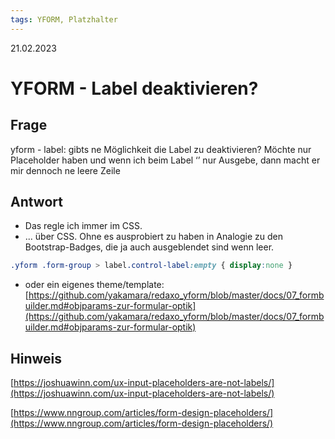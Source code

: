 ```yaml
---
tags: YFORM, Platzhalter
---
```


21.02.2023

# YFORM - Label deaktivieren?


## Frage

yform - label: gibts ne Möglichkeit die Label zu deaktivieren? Möchte nur Placeholder haben und wenn ich beim Label ‘’ nur Ausgebe, dann macht er mir dennoch ne leere Zeile

## Antwort

- Das regle ich immer im CSS.
- ... über CSS. Ohne es ausprobiert zu haben in Analogie zu den Bootstrap-Badges, die ja auch ausgeblendet sind wenn leer.  
``` css
.yform .form-group > label.control-label:empty { display:none }
```
- oder ein eigenes theme/template: [https://github.com/yakamara/redaxo_yform/blob/master/docs/07_formbuilder.md#objparams-zur-formular-optik](https://github.com/yakamara/redaxo_yform/blob/master/docs/07_formbuilder.md#objparams-zur-formular-optik)

## Hinweis

[https://joshuawinn.com/ux-input-placeholders-are-not-labels/](https://joshuawinn.com/ux-input-placeholders-are-not-labels/)

[https://www.nngroup.com/articles/form-design-placeholders/](https://www.nngroup.com/articles/form-design-placeholders/)

